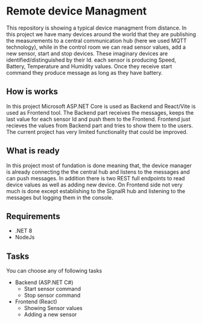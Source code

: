 # Remote device Managment

This repository is showing a typical device managment from distance.
In this project we have many devices around the world that they are publishing the measurements to a central communication hub (here we used MQTT technology), while in the control room we can read sensor values, add a new sensor, start and stop devices.
These imaginary devices are identified/distinguished by their Id. each sensor is producing Speed, Battery, Temperature and Humidity values. Once they receive start command they produce message as long as they have battery.

## How is works

In this project Microsoft ASP.NET Core is used as Backend and React/Vite is used as Frontend tool. The Backend part receives the messages, keeps the last value for each sensor Id and push them to the Frontend.
Frontend just recieves the values from Backend part and tries to show them to the users.
The current project has very limited functionality that could be improved.

## What is ready

In this project most of fundation is done meaning that, the device manager is already connecting the the central hub and listens to the messages and can push messages.
In addition there is two REST full endpoints to read device values as well as adding new device.
On Frontend side not very much is done except establishing to the SignalR hub and listening to the messages but logging them in the console.

## Requirements

- .NET 8
- NodeJs

## Tasks

You can choose any of following tasks

- Backend (ASP.NET C#)
  - Start sensor command
  - Stop sensor command
- Frontend (React)
  - Showing Sensor values
  - Adding a new sensor
